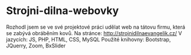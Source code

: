 # Strojni-dilna-webovky
Rozhodl jsem se ve své projektové práci udělat web na tátovu firmu, která se zabývá obráběním 
kovů. 
Na stránce: http://strojnidilnaevangelik.cz/
V jazycích: JS, PHP, HTML, CSS, MySQL
Použité knihovny: Bootstrap, JQuerry, Zoom, BxSlider

